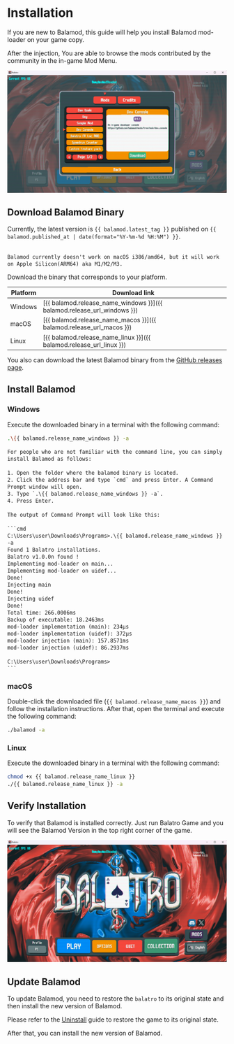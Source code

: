 # Installation

If you are new to Balamod, this guide will help you install Balamod mod-loader on your game copy.

After the injection, You are able to browse the mods contributed by the community in the in-game Mod Menu.

![Balamod Mod Gallary](images/Balamod_mods_gallery.png)

## Download Balamod Binary

Currently, the latest version is `{{ balamod.latest_tag }}` published on `{{ balamod.published_at | date(format="%Y-%m-%d %H:%M") }}`.

```admonish warning

Balamod currently doesn't work on macOS i386/amd64, but it will work on Apple Silicon(ARM64) aka M1/M2/M3.

```

Download the binary that corresponds to your platform.

| Platform | Download link |
|----------|---------------|
| <i class="fa fa-windows"></i> Windows  | [{{ balamod.release_name_windows }}]({{ balamod.release_url_windows }}) |
| <i class="fa fa-apple"></i> macOS    | [{{ balamod.release_name_macos }}]({{ balamod.release_url_macos }}) |
| <i class="fa fa-linux"></i> Linux    | [{{ balamod.release_name_linux }}]({{ balamod.release_url_linux }}) |

You also can download the latest Balamod binary from the [GitHub releases page](https://github.com/UwUDev/balamod/releases/latest).

## Install Balamod

### Windows

Execute the downloaded binary in a terminal with the following command:

```bash
.\{{ balamod.release_name_windows }} -a
```

~~~admonish info
For people who are not familiar with the command line, you can simply install Balamod as follows:

1. Open the folder where the balamod binary is located.
2. Click the address bar and type `cmd` and press Enter. A Command Prompt window will open.
3. Type `.\{{ balamod.release_name_windows }} -a`.
4. Press Enter.

The output of Command Prompt will look like this:

```cmd
C:\Users\user\Downloads\Programs>.\{{ balamod.release_name_windows }} -a
Found 1 Balatro installations.
Balatro v1.0.0n found !
Implementing mod-loader on main...
Implementing mod-loader on uidef...
Done!
Injecting main
Done!
Injecting uidef
Done!
Total time: 266.0006ms
Backup of executable: 18.2463ms
mod-loader implementation (main): 234µs
mod-loader implementation (uidef): 372µs
mod-loader injection (main): 157.8571ms
mod-loader injection (uidef): 86.2937ms

C:\Users\user\Downloads\Programs>
```
~~~

### macOS

Double-click the downloaded file (`{{ balamod.release_name_macos }}`) and follow the installation instructions. After that, open the terminal and execute the following command:

```bash
./balamod -a
```

### Linux

Execute the downloaded binary in a terminal with the following command:

```bash
chmod +x {{ balamod.release_name_linux }}
./{{ balamod.release_name_linux }} -a
```

## Verify Installation

To verify that Balamod is installed correctly. Just run Balatro Game and you will see the Balamod Version in the top right corner of the game.

![Balamod Loaded](images/Balamod_loaded_main_menu.png)

## Update Balamod

To update Balamod, you need to restore the `balatro` to its original state and then install the new version of Balamod.

Please refer to the [Uninstall](getting-started.md#uninstall) guide to restore the game to its original state.

After that, you can install the new version of Balamod.
